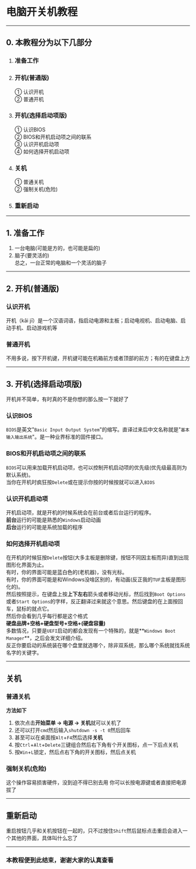 # 电脑开关机教程
---
## 0. 本教程分为以下几部分
1. ### 准备工作
2. ### 开机(普通版)
    ① 认识开机  
    ② 普通开机  
3. ### 开机(选择启动项版)
    ① 认识BIOS  
    ② BIOS和开机启动项之间的联系  
    ③ 认识开机启动项  
    ④ 如何选择开机启动项  
4. ### 关机
    ① 普通关机  
    ② 强制关机(危险)  
5. ### 重新启动

---
## 1. 准备工作
1. 一台电脑(可能是方的，也可能是扁的)
2. 脑子(要灵活的)  
总之，一台正常的电脑和一个灵活的脑子

---
## 2. 开机(普通版)
### 认识开机
开机（kāi jī）是一个汉语词语，指启动电源和主板；启动电视机、启动电脑、启动手机、启动游戏机等
### 普通开机
不用多说，按下开机键，开机键可能在机箱前方或者顶部的前方；有的在键盘上方

---
## 3. 开机(选择启动项版)
开机并不简单，有时真的不是你想的那么按一下就好了
### 认识BIOS
`BIOS`是英文"`Basic Input Output System`"的缩写。直译过来后中文名称就是"`基本输入输出系统`"。是一种业界标准的固件接口。
### BIOS和开机启动项之间的联系
`BIOS`可以用来加载开机启动项，也可以控制开机启动项的优先级(优先级最高则为默认系统)。  
当你在开机时疯狂按`Delete`或在提示你按的时候按就可以进入`BIOS`
### 认识开机启动项
开机启动项，就是开机的时候系统会在前台或者后台运行的程序。  
**前台**运行的可能是熟悉的`Windows`启动动画  
**后台**运行的可能是系统加载的程序
### 如何选择开机启动项
在开机的时候狂按`Delete`按钮(大多主板是删除键，按钮不同因主板而异)直到出现图形化界面为止。  
有时，你的界面可能是蓝白色的(老机器)，没有光标。  
有时，你的界面可能是和Windows没啥区别的，有动画(反正我的`TUF`主板是图形化的)。  
然后按照提示，在键盘上按**上下左右**箭头或者移动光标，然后找到`Boot Options`或者`Start Options`的字样，反正翻译过来就这个意思。然后键盘的在上面按回车，鼠标的就点它。  
然后你会看到几乎每行都是这个格式  
**硬盘品牌+空格+硬盘型号+空格+(硬盘容量)**  
多数情况，只要是`UEFI`启动的都会发现有一个特殊的，就是**`Windows Boot Manager`**，之后会发文详细介绍。  
反正你要启动的系统装在哪个盘里就选哪个，除非双系统，那么哪个系统就找系统名字的关键字。

---
## 关机
### 普通关机
**方法如下**
1. 依次点击**开始菜单 -> 电源 -> 关机**就可以关机了
2. 还可以打开`cmd`然后输入`shutdown -s -t 0`然后回车
3. 甚至可以在桌面按`Alt`+`F4`然后选择**关机**
4. 按`Ctrl`+`Alt`+`Delete`三键组合然后右下角有个开关图标，点一下后点关机
5. 按`Win`+`L`锁定，然后点右下角的开关图标，然后点关机
### 强制关机(危险)
这个操作容易损害硬件，没到迫不得已别去用
你可以长按电源键或者直接把电源拔了

---
## 重新启动
重启按钮几乎和关机按钮在一起的，只不过按住`Shift`然后鼠标点击重启会进入一个其他的界面，具体叫什么忘了

---
### 本教程便到此结束，谢谢大家的认真查看
